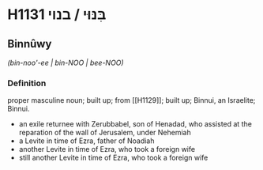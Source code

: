 # H1131 בִּנּוּי / בנוי

## Binnûwy

_(bin-noo'-ee | bin-NOO | bee-NOO)_

### Definition

proper masculine noun; built up; from [[H1129]]; built up; Binnui, an Israelite; Binnui.

- an exile returnee with Zerubbabel, son of Henadad, who assisted at the reparation of the wall of Jerusalem, under Nehemiah
- a Levite in time of Ezra, father of Noadiah
- another Levite in time of Ezra, who took a foreign wife
- still another Levite in time of Ezra, who took a foreign wife
